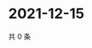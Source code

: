 # 2021-12-15

共 0 条

<!-- BEGIN WEIBO -->
<!-- 最后更新时间 Wed Dec 15 2021 09:59:52 GMT+0800 (China Standard Time) -->

<!-- END WEIBO -->

